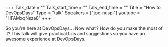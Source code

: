 +++
Talk_date = ""
Talk_start_time = ""
Talk_end_time = ""
Title = "How to DevOpsDays"
Type = "talk"
Speakers = ["joe-nuspl"]
youtube = "HFAMxqNsza8"
+++

So you’re here at DevOpsDays… Now what? How do you make the most of it? This talk will give practical tips and suggestions so you have an awesome experience at DevOpsDays.
